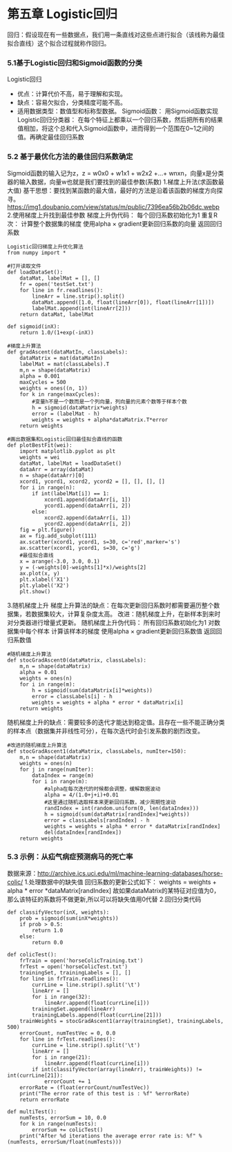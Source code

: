 # 第五章 Logistic回归
回归：假设现在有一些数据点，我们用一条直线对这些点进行拟合（该线称为最佳拟合直线）这个拟合过程就称作回归。
### 5.1基于Logistic回归和Sigmoid函数的分类
Logistic回归
 - 优点：计算代价不高，易于理解和实现。
 - 缺点：容易欠拟合，分类精度可能不高。
 - 适用数据类型：数值型和标称型数据。
Sigmoid函数：
用Sigmoid函数实现Logistic回归分类器：
在每个特征上都乘以一个回归系数，然后把所有的结果值相加，将这个总和代入Sigmoid函数中，进而得到一个范围在0~1之间的值。再确定最佳回归系数
### 5.2 基于最优化方法的最佳回归系数确定
Sigmoid函数的输入记为z，z = w0x0 + w1x1 + w2x2 +...+ wnxn，向量x是分类器的输入数据，向量w也就是我们要找到的最佳参数(系数)
1.梯度上升法(求函数最大值)
基干思想：要找到某函数的最大值，最好的方法是沿着该函数的梯度方向探寻。
https://img1.doubanio.com/view/status/m/public/7396ea56b2b06dc.webp
2.使用梯度上升找到最佳参数
梯度上升伪代码：
每个回归系数初始化为1
重复R次：
    计算整个数据集的梯度
    使用alpha × gradient更新回归系数的向量
    返回回归系数
```
Logistic回归梯度上升优化算法
from numpy import *

#打开读取文件
def loadDataSet():
    dataMat, labelMat = [], []
    fr = open('testSet.txt')
    for line in fr.readlines():
        lineArr = line.strip().split()
        dataMat.append([1.0, float(lineArr[0]), float(lineArr[1])])
        labelMat.append(int(lineArr[2]))
    return dataMat, labelMat

def sigmoid(inX):
    return 1.0/(1+exp(-inX))

#梯度上升算法
def gradAscent(dataMatIn, classLabels):
    dataMatrix = mat(dataMatIn)
    labelMat = mat(classLabels).T
    m,n = shape(dataMatrix)
    alpha = 0.001
    maxCycles = 500
    weights = ones((n, 1))
    for k in range(maxCycles):
        #变量h不是一个数而是一个列向量，列向量的元素个数等于样本个数
        h = sigmoid(dataMatrix*weights)
        error = (labelMat - h)
        weights = weights + alpha*dataMatrix.T*error
    return weights

#画出数据集和Logistic回归最佳拟合直线的函数
def plotBestFit(wei):
    import matplotlib.pyplot as plt
    weights = wei
    dataMat, labelMat = loadDataSet()
    dataArr = array(dataMat)
    n = shape(dataArr)[0]
    xcord1, ycord1, xcord2, ycord2 = [], [], [], []
    for i in range(n):
        if int(labelMat[i]) == 1:
            xcord1.append(dataArr[i, 1])
            ycord1.append(dataArr[i, 2])
        else:
            xcord2.append(dataArr[i, 1])
            ycord2.append(dataArr[i, 2])
    fig = plt.figure()
    ax = fig.add_subplot(111)
    ax.scatter(xcord1, ycord1, s=30, c='red',marker='s')
    ax.scatter(xcord1, ycord1, s=30, c='g')
    #最佳拟合直线
    x = arange(-3.0, 3.0, 0.1)
    y = (-weights[0]-weights[1]*x)/weights[2]
    ax.plot(x, y)
    plt.xlabel('X1')
    plt.ylabel('X2')
    plt.show()
```
3.随机梯度上升
梯度上升算法的缺点：在每次更新回归系数时都需要遍历整个数据集，若数据集较大，计算复杂度太高。
改进：随机梯度上升，在新样本到来时对分类器进行增量式更新。
随机梯度上升伪代码：
    所有回归系数初始化为1
    对数据集中每个样本
        计算该样本的梯度
        使用alpha × gradient更新回归系数值
    返回回归系数值
```
#随机梯度上升算法
def stocGradAscent0(dataMatrix, classLabels):
    m,n = shape(dataMatrix)
    alpha = 0.01
    weights = ones(n)
    for i in range(m):
        h = sigmoid(sum(dataMatrix[i]*weights))
        error = classLabels[i] - h
        weights = weights + alpha * error * dataMatrix[i]
    return weights
```
随机梯度上升的缺点：需要较多的迭代才能达到稳定值。且存在一些不能正确分类的样本点（数据集并非线性可分），在每次迭代时会引发系数的剧烈改变。
```
#改进的随机梯度上升算法
def stocGradAscent1(dataMatrix, classLabels, numIter=150):
    m,n = shape(dataMatrix)
    weights = ones(n)
    for j in range(numIter):
        dataIndex = range(m)
        for i in range(m):
            #alpha在每次迭代的时候都会调整，缓解数据波动
            alpha = 4/(1.0+j+i)+0.01
            #这里通过随机选取样本来更新回归系数，减少周期性波动
            randIndex = int(random.uniform(0, len(dataIndex)))
            h = sigmoid(sum(dataMatrix[randIndex]*weights))
            error = classLabels[randIndex] - h
            weights = weights + alpha * error * dataMatrix[randIndex]
            del(dataIndex[randIndex])
    return weights
```

### 5.3 示例：从疝气病症预测病马的死亡率
数据来源：http://archive.ics.uci.edu/ml/machine-learning-databases/horse-colic/
1.处理数据中的缺失值
回归系数的更新公式如下：
weights = weights + alpha * error *dataMatrix[randIndex]
故如果dataMatrix的某特征对应值为0，那么该特征的系数将不做更新,所以可以将缺失值用0代替
2.回归分类代码
```
def classifyVector(inX, weights):
    prob = sigmoid(sum(inX*weights))
    if prob > 0.5:
        return 1.0
    else:
        return 0.0

def colicTest():
    frTrain = open('horseColicTraining.txt')
    frTest = open('horseColicTest.txt')
    trainingSet, trainingLabels = [], []
    for line in frTrain.readlines():
        currLine = line.strip().split('\t')
        lineArr = []
        for i in range(32):
            lineArr.append(float(currLine[i]))
        trainingSet.append(lineArr)
        trainingLabels.append(float(currLine[21]))
    trainWeights = stocGradAscent1(array(trainingSet), trainingLabels, 500)
    errorCount, numTestVec = 0, 0.0
    for line in frTest.readlines():
        currLine = line.strip().split('\t')
        lineArr = []
        for i in range(21):
            lineArr.append(float(currLine[i]))
        if int(classifyVector(array(lineArr), trainWeights)) != int(currLine[21]):
            errorCount += 1
    errorRate = (float(errorCount/numTestVec))
    print("The error rate of this test is : %f" %errorRate)
    return errorRate

def multiTest():
    numTests, errorSum = 10, 0.0
    for k in range(numTests):
        errorSum += colicTest()
    print("After %d iterations the average error rate is: %f" %(numTests, errorSum/float(numTests)))
    
```
